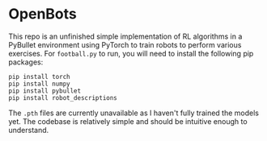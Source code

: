 # OpenBots
This repo is an unfinished simple implementation of RL algorithms in a PyBullet environment using PyTorch to train robots to perform various exercises.
For ```football.py``` to run, you will need to install the following pip packages:
```
pip install torch
pip install numpy
pip install pybullet
pip install robot_descriptions
```
The ```.pth``` files are currently unavailable as I haven't fully trained the models yet.
The codebase is relatively simple and should be intuitive enough to understand.
